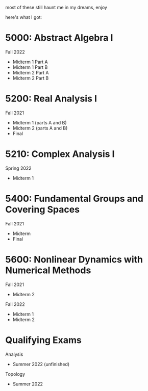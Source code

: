 most of these still haunt me in my dreams, enjoy

here's what I got:

# 5000: Abstract Algebra I

Fall 2022
<ul>
    <li>Midterm 1 Part A</li>
    <li>Midterm 1 Part B</li>
    <li>Midterm 2 Part A</li>
    <li>Midterm 2 Part B</li>
</ul>

# 5200: Real Analysis I

Fall 2021
<ul>
    <li>Midterm 1 (parts A and B)</li>
    <li>Midterm 2 (parts A and B)</li>
    <li>Final</li>
</ul>

# 5210: Complex Analysis I

Spring 2022
<ul>
    <li>Midterm 1</li>
</ul>

# 5400: Fundamental Groups and Covering Spaces

Fall 2021
<ul>
    <li>Midterm</li>
    <li>Final</li>
</ul>

# 5600: Nonlinear Dynamics with Numerical Methods

Fall 2021
<ul>
    <li>Midterm 2</li>
</ul>

Fall 2022
<ul>
    <li>Midterm 1</li>
    <li>Midterm 2</li>
</ul>

# Qualifying Exams

Analysis
<ul>
    <li>Summer 2022 (unfinished) </li>
</ul>

Topology
<ul>
    <li>Summer 2022</li>
</ul>


